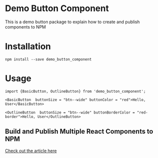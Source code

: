 # Demo Button Component

This is a demo button package to explain how to create and publish components to NPM 

# Installation

```
npm install --save demo_button_component
```

# Usage
```
import {BasicButton, OutlineButton} from 'demo_button_component';
```

```
<BasicButton  buttonSize = "btn--wide" buttonColor = "red">Hello, User</BasicButton>
```


```
<OutlineButton  buttonSize = "btn--wide" buttonBorderColor = "red-border">Hello, User</OutlineButton>
```

## Build and Publish Multiple React Components to NPM
[Check out the article here](https://medium.com/@harikabv/build-and-publish-multiple-react-components-b85453b298e1)
